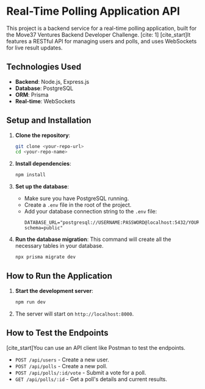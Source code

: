 
# Real-Time Polling Application API

This project is a backend service for a real-time polling application, built for the Move37 Ventures Backend Developer Challenge. [cite: 1] [cite_start]It features a RESTful API for managing users and polls, and uses WebSockets for live result updates.

## Technologies Used

* **Backend**: Node.js, Express.js 
* **Database**: PostgreSQL 
* **ORM**: Prisma 
* **Real-time**: WebSockets 

## Setup and Installation

1.  **Clone the repository**:
    ```bash
    git clone <your-repo-url>
    cd <your-repo-name>
    ```

2.  **Install dependencies**:
    ```bash
    npm install
    ```

3.  **Set up the database**:
    * Make sure you have PostgreSQL running.
    * Create a `.env` file in the root of the project.
    * Add your database connection string to the `.env` file:
        ```env
        DATABASE_URL="postgresql://USERNAME:PASSWORD@localhost:5432/YOUR_DB_NAME?schema=public"
        ```

4.  **Run the database migration**:
    This command will create all the necessary tables in your database.
    ```bash
    npx prisma migrate dev
    ```

## How to Run the Application

1.  **Start the development server**:
    ```bash
    npm run dev
    ```
2.  The server will start on `http://localhost:8000`.

## How to Test the Endpoints

[cite_start]You can use an API client like Postman to test the endpoints. 

* `POST /api/users` - Create a new user.
* `POST /api/polls` - Create a new poll.
* `POST /api/polls/:id/vote` - Submit a vote for a poll.
* `GET /api/polls/:id` - Get a poll's details and current results.
